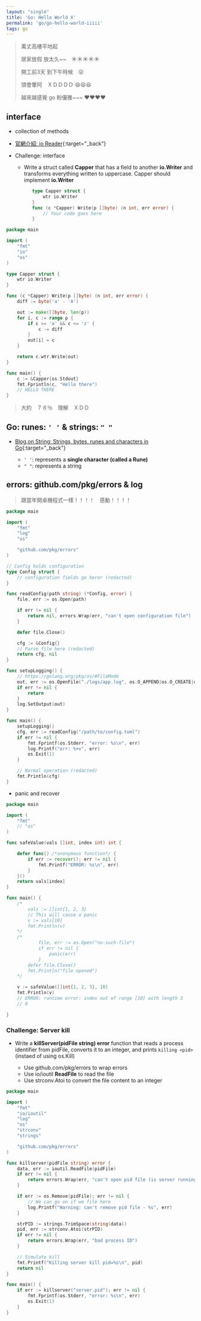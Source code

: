 ```yaml
---
layout: "single"
title: 'Go: Hello World X'
permalink: 'go/go-hello-world-iiiii'
tags: go 
---
```


> 萬丈高樓平地起　
>
> 居家放假 放太久~~　:sunny::sunny::sunny::sunny::sunny:
> 
> 開工前3天 到下午時候　:stuck_out_tongue_winking_eye:
> 
> 頭會暈阿　ＸＤＤＤＤ :satisfied::satisfied::satisfied:
>
> 越來越感覺 go 粉優雅~~~ :heart::heart::heart::heart:


## interface

- collection of methods  

- [官網介紹: io Reader](https://golang.org/pkg/io/#Reader){:target="_back"}


- Challenge: interface

   - Write a struct called __Capper__ that has a field to another __io.Writer__ and transforms everything written to uppercase. Capper should implement __io.Writer__

      ~~~go
         type Capper struct {
             wtr io.Writer
         }
         func (c *Capper) Write(p []byte) (n int, err error) {
             // Your code goes here
         }
      ~~~

~~~go
package main

import (
	"fmt"
	"io"
	"os"
)

type Capper struct {
	wtr io.Writer
}

func (c *Capper) Write(p []byte) (n int, err error) {
	diff := byte('a' - 'A')

	out := make([]byte, len(p))
	for i, c := range p {
		if c >= 'a' && c <= 'z' {
			c -= diff
		}
		out[i] = c
	}

	return c.wtr.Write(out)
}

func main() {
	c := &Capper{os.Stdout}
	fmt.Fprintln(c, "Hello there")
    // HELLO THERE
}

~~~


> 大約　７８％　理解　ＸＤＤ


## Go: runes: `' '`  & strings: `" "`

- [Blog on String: Strings, bytes, runes and characters in Go](https://blog.golang.org/strings){:target="_back"}
   
   - `' '`: represents a __single character (called a Rune)__
   - `" "`: represents a string 



## errors: github.com/pkg/errors & log

> 跟當年開桌機程式一樣！！！！　感動！！！！

~~~go
package main

import (
	"fmt"
	"log"
	"os"

	"github.com/pkg/errors"
)

// Config holds configuration
type Config struct {
	// configuration fields go herer (redacted)
}

func readConfig(path string) (*Config, error) {
	file, err := os.Open(path)

	if err != nil {
		return nil, errors.Wrap(err, "can't open configuration file")
	}

	defer file.Close()

	cfg := &Config{}
	// Parse file here (redacted)
	return cfg, nil
}

func setupLogging() {
	// https://golang.org/pkg/os/#FileMode
	out, err := os.OpenFile("./logs/app.log", os.O_APPEND|os.O_CREATE|os.O_WRONLY, 0644)
	if err != nil {
		return
	}
	log.SetOutput(out)
}

func main() {
	setupLogging()
	cfg, err := readConfig("/path/to/config.toml")
	if err != nil {
		fmt.Fprintf(os.Stderr, "error: %s\n", err)
		log.Printf("err: %+v", err)
		os.Exit(1)
	}

	// Normal operation (redacted)
	fmt.Println(cfg)
}
~~~

- panic and recover


~~~go
package main

import (
	"fmt"
	// "os"
)

func safeValue(vals []int, index int) int {

	defer func() /*anonymous function*/ {
		if err := recover(); err != nil {
			fmt.Printf("ERROR: %s\n", err)
		}
	}()
	return vals[index]
}

func main() {
	/*
		vals := []int{1, 2, 3}
		// This will cause a panic
		v := vals[10]
		fmt.Println(v)
	*/
	/*
			file, err := os.Open("no-such-file")
			if err != nil {
				panic(err)
			}
		defer file.Close()
		fmt.Println("file opened")
	*/

	v := safeValue([]int{1, 2, 3}, 10)
	fmt.Println(v)
	// ERROR: runtime error: index out of range [10] with length 3
	// 0

}

~~~

### Challenge: Server kill

- Write a __killServer(pidFile string) error__ function that reads a process identifier from pidFile, converts it to an integer, and prints `killing <pid>` (instaed of using os.Kill)

   - Use github.com/pkg/errors to wrap errors
   - Use io/ioutil __ReadFile__ to read the file
   - Use strconv.Atoi to convert the file content to an integer


~~~go 
package main

import (
	"fmt"
	"io/ioutil"
	"log"
	"os"
	"strconv"
	"strings"

	"github.com/pkg/errors"
)

func killserver(pidFile string) error {
	data, err := ioutil.ReadFile(pidFile)
	if err != nil {
		return errors.Wrap(err, "can't open pid file (is server running?)")
	}

	if err := os.Remove(pidFile); err != nil {
		// We can go on if we file here
		log.Printf("Warning: can't remove pid file - %s", err)
	}

	strPID := strings.TrimSpace(string(data))
	pid, err := strconv.Atoi(strPID)
	if err != nil {
		return errors.Wrap(err, "bad process ID")
	}

	// Simulate kill
	fmt.Printf("Killing server kill pid=%s\n", pid)
	return nil
}

func main() {
	if err := killserver("server.pid"); err != nil {
		fmt.Fprintf(os.Stderr, "error: %s\n", err)
		os.Exit(1)
	}
}
~~~
